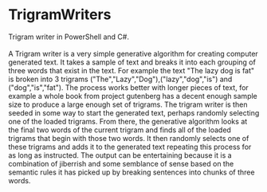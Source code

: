 # TrigramWriters

Trigram writer in PowerShell and C#.
<br><br>
A Trigram writer is a very simple generative algorithm for creating computer generated text. It takes a sample of text and breaks it into each grouping of three words that exist in the text. For example the text "The lazy dog is fat" is broken into 3 trigrams ("The","Lazy","Dog"),("lazy","dog","is") and ("dog","is","fat"). The process works better with longer pieces of text, for example a whole book from project gutenberg has a decent enough sample size to produce a large enough set of trigrams. The trigram writer is then seeded in some way to start the generated text, perhaps randomly selecting one of the loaded trigrams. From there, the generative algorithm looks at the final two words of the current trigram and finds all of the loaded trigrams that begin with those two words. It then randomly selects one of these trigrams and adds it to the generated text repeating this process for as long as instructed. The output can be entertaining because it is a combination of jiberrish and some semblance of sense based on the semantic rules it has picked up by breaking sentences into chunks of three words.
